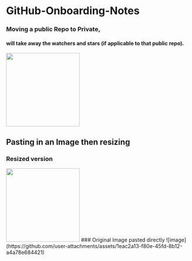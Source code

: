 # GitHub-Onboarding-Notes


### Moving a public Repo to Private, 
#### will take away the watchers and stars (if applicable to that public repo).

<img src="https://github.com/user-attachments/assets/cd1a05cc-21d1-40ba-aeec-443b27b870a2" width="200" style="height:auto;" />



## Pasting in an Image then resizing
### Resized version
<img src="https://github.com/user-attachments/assets/1eac2a13-f80e-45fd-8b12-a4a78e684421" width="200" style="height:auto;" />
### Original Image pasted directly 
![image](https://github.com/user-attachments/assets/1eac2a13-f80e-45fd-8b12-a4a78e684421)


